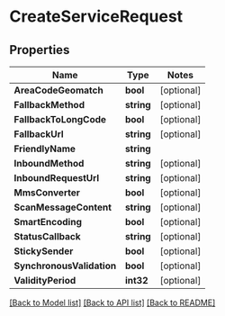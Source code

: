 # CreateServiceRequest

## Properties
Name | Type | Notes
------------ | ------------- | -------------
**AreaCodeGeomatch** | **bool** | [optional] 
**FallbackMethod** | **string** | [optional] 
**FallbackToLongCode** | **bool** | [optional] 
**FallbackUrl** | **string** | [optional] 
**FriendlyName** | **string** | 
**InboundMethod** | **string** | [optional] 
**InboundRequestUrl** | **string** | [optional] 
**MmsConverter** | **bool** | [optional] 
**ScanMessageContent** | **string** | [optional] 
**SmartEncoding** | **bool** | [optional] 
**StatusCallback** | **string** | [optional] 
**StickySender** | **bool** | [optional] 
**SynchronousValidation** | **bool** | [optional] 
**ValidityPeriod** | **int32** | [optional] 

[[Back to Model list]](../README.md#documentation-for-models) [[Back to API list]](../README.md#documentation-for-api-endpoints) [[Back to README]](../README.md)



